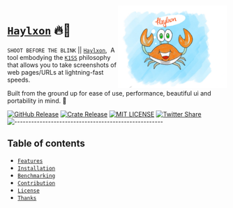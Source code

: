 <img src="https://raw.githubusercontent.com/bytehunt/haylxon/showcase/hxn-art-rounded-corners.png?token=GHSAT0AAAAAACAHNZ2RR5AGAQEO2P734ABOZA5XQQA" alt="binserve logo" width="250" align="right">

# [`Haylxon`](https://github.com/bytehunt/haylxon) :fire::crab:

`SHOOT BEFORE THE BLINK` ||  [`Haylxon`](https://github.com/bytehunt/haylxon/),&nbsp; A tool embodying the [`K1SS`](https://en.wikipedia.org/wiki/KISS_principle) philosophy that allows you to take screenshots of web pages/URLs at lightning-fast speeds.

Built from the ground up for ease of use, performance, beautiful ui and portability in mind. 💖

<p align="left">

<a href="https://github.com/bytehunt/haylxon/releases"><img src="https://img.shields.io/github/v/release/bytehunt/haylxon?style=flat&amp;labelColor=56534b&amp;color=c1c1b6&amp;logo=GitHub&amp;logoColor=white" alt="GitHub Release"></a>
<a href="https://crates.io/crates/haylxon/"><img src="https://img.shields.io/crates/v/haylxon?style=flat&amp;labelColor=56534b&amp;color=c1c1b6&amp;logo=Rust&amp;logoColor=white" alt="Crate Release"></a>
<a href="https://github.com/bytehunt/haylxon/blob/main/LICENSE"><img src="https://img.shields.io/badge/License-MIT-white.svg" alt="MIT LICENSE"></a>
<a href="https://twitter.com/intent/tweet?text=Check%20out%20haylxon%20-%20a%20A%20blazingly%20fast%20tool%20to%20grab%20screenshots%20of%20website%2FURL%20from%20terminal%20written%20in%20Rust!%20&url=https%3A%2F%2Fgithub.com%2Fbytehunt%2Fhaylxon"><img alt="Twitter Share" src="https://img.shields.io/twitter/url/https/github.com/bytehunt/haylxon.svg?style=social"></a>
![-----------------------------------------------------](https://raw.githubusercontent.com/andreasbm/readme/master/assets/lines/aqua.png)


## Table of contents

* [`Features`](#features)
* [`Installation`](#installation)
* [`Benchmarking`](#benchmarking)
* [`Contribution`](#contribution)
* [`License`](#license)
* [`Thanks`](#thanks)
